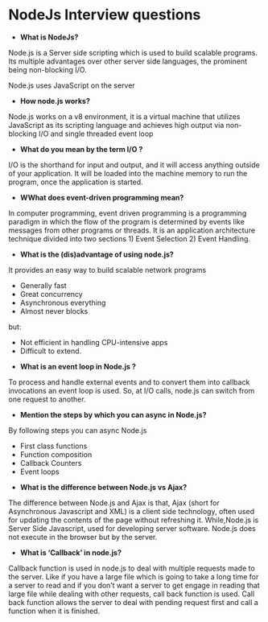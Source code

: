 # NodeJs Interview questions

* **What is NodeJs?**

Node.js is a Server side scripting which is used to build scalable programs. Its multiple advantages over other server side languages, the prominent being non-blocking I/O.

Node.js uses JavaScript on the server

* **How node.js works?**

Node.js works on a v8 environment, it is a virtual machine that utilizes JavaScript as its scripting language and achieves high output via non-blocking I/O and single threaded event loop

* **What do you mean by the term I/O ?**

I/O is the shorthand for input and output, and it will access anything outside of your application. It will be loaded into the machine memory to run the program, once the application is started.

* **WWhat does event-driven programming mean?**

In computer programming, event driven programming is a programming paradigm in which the flow of the program is determined by events like messages from other programs or threads. It is an application architecture technique divided into two sections 1) Event Selection 2) Event Handling.

* **What is the (dis)advantage of using node.js?**

It provides an easy way to build scalable network programs
- Generally fast
- Great concurrency
- Asynchronous everything
- Almost never blocks

but:
- Not efficient in handling CPU-intensive apps
- Difficult to extend.

* **What is an event loop in Node.js ?**

To process and handle external events and to convert them into callback invocations an event loop is used. So, at I/O calls, node.js can switch from one request to another.

* **Mention the steps by which you can async in Node.js?**

By following steps you can async Node.js

- First class functions
- Function composition
- Callback Counters
- Event loops

* **What is the difference between Node.js vs Ajax?**

The difference between Node.js and Ajax is that, Ajax (short for Asynchronous Javascript and XML) is a client side technology, often used for updating the contents of the page without refreshing it. While,Node.js is Server Side Javascript, used for developing server software. Node.js does not execute in the browser but by the server.

* **What is ‘Callback’ in node.js?**

Callback function is used in node.js to deal with multiple requests made to the server. Like if you have a large file which is going to take a long time for a server to read and if you don’t want a server to get engage in reading that large file while dealing with other requests, call back function is used. Call back function allows the server to deal with pending request first and call a function when it is finished.

